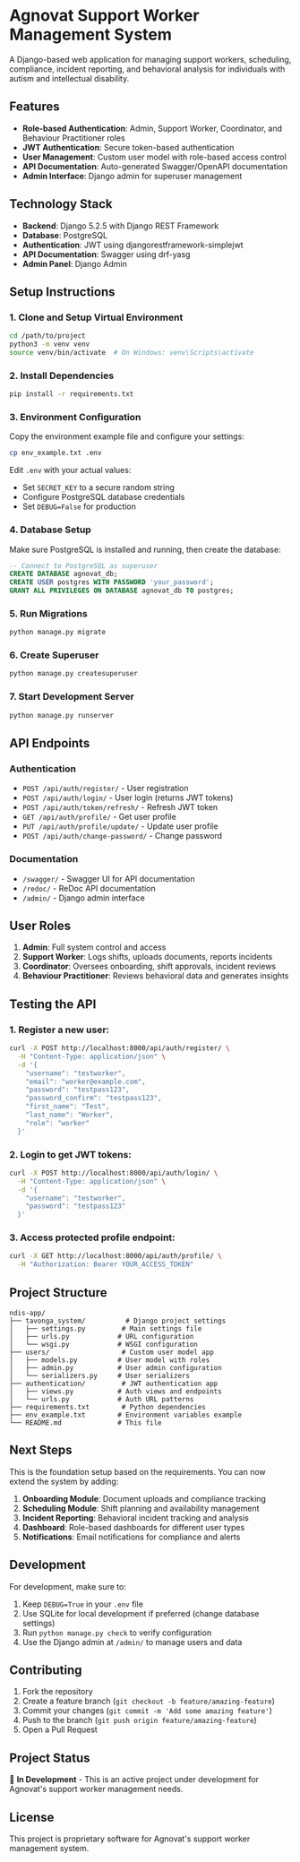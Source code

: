 # Agnovat Support Worker Management System

A Django-based web application for managing support workers, scheduling, compliance, incident reporting, and behavioral analysis for individuals with autism and intellectual disability.

## Features

- **Role-based Authentication**: Admin, Support Worker, Coordinator, and Behaviour Practitioner roles
- **JWT Authentication**: Secure token-based authentication
- **User Management**: Custom user model with role-based access control
- **API Documentation**: Auto-generated Swagger/OpenAPI documentation
- **Admin Interface**: Django admin for superuser management

## Technology Stack

- **Backend**: Django 5.2.5 with Django REST Framework
- **Database**: PostgreSQL
- **Authentication**: JWT using djangorestframework-simplejwt
- **API Documentation**: Swagger using drf-yasg
- **Admin Panel**: Django Admin

## Setup Instructions

### 1. Clone and Setup Virtual Environment

```bash
cd /path/to/project
python3 -m venv venv
source venv/bin/activate  # On Windows: venv\Scripts\activate
```

### 2. Install Dependencies

```bash
pip install -r requirements.txt
```

### 3. Environment Configuration

Copy the environment example file and configure your settings:

```bash
cp env_example.txt .env
```

Edit `.env` with your actual values:
- Set `SECRET_KEY` to a secure random string
- Configure PostgreSQL database credentials
- Set `DEBUG=False` for production

### 4. Database Setup

Make sure PostgreSQL is installed and running, then create the database:

```sql
-- Connect to PostgreSQL as superuser
CREATE DATABASE agnovat_db;
CREATE USER postgres WITH PASSWORD 'your_password';
GRANT ALL PRIVILEGES ON DATABASE agnovat_db TO postgres;
```

### 5. Run Migrations

```bash
python manage.py migrate
```

### 6. Create Superuser

```bash
python manage.py createsuperuser
```

### 7. Start Development Server

```bash
python manage.py runserver
```

## API Endpoints

### Authentication

- `POST /api/auth/register/` - User registration
- `POST /api/auth/login/` - User login (returns JWT tokens)
- `POST /api/auth/token/refresh/` - Refresh JWT token
- `GET /api/auth/profile/` - Get user profile
- `PUT /api/auth/profile/update/` - Update user profile
- `POST /api/auth/change-password/` - Change password

### Documentation

- `/swagger/` - Swagger UI for API documentation
- `/redoc/` - ReDoc API documentation
- `/admin/` - Django admin interface

## User Roles

1. **Admin**: Full system control and access
2. **Support Worker**: Logs shifts, uploads documents, reports incidents
3. **Coordinator**: Oversees onboarding, shift approvals, incident reviews
4. **Behaviour Practitioner**: Reviews behavioral data and generates insights

## Testing the API

### 1. Register a new user:

```bash
curl -X POST http://localhost:8000/api/auth/register/ \
  -H "Content-Type: application/json" \
  -d '{
    "username": "testworker",
    "email": "worker@example.com",
    "password": "testpass123",
    "password_confirm": "testpass123",
    "first_name": "Test",
    "last_name": "Worker",
    "role": "worker"
  }'
```

### 2. Login to get JWT tokens:

```bash
curl -X POST http://localhost:8000/api/auth/login/ \
  -H "Content-Type: application/json" \
  -d '{
    "username": "testworker",
    "password": "testpass123"
  }'
```

### 3. Access protected profile endpoint:

```bash
curl -X GET http://localhost:8000/api/auth/profile/ \
  -H "Authorization: Bearer YOUR_ACCESS_TOKEN"
```

## Project Structure

```
ndis-app/
├── tavonga_system/          # Django project settings
│   ├── settings.py         # Main settings file
│   ├── urls.py            # URL configuration
│   └── wsgi.py            # WSGI configuration
├── users/                  # Custom user model app
│   ├── models.py          # User model with roles
│   ├── admin.py           # User admin configuration
│   └── serializers.py     # User serializers
├── authentication/         # JWT authentication app
│   ├── views.py           # Auth views and endpoints
│   └── urls.py            # Auth URL patterns
├── requirements.txt        # Python dependencies
├── env_example.txt        # Environment variables example
└── README.md              # This file
```

## Next Steps

This is the foundation setup based on the requirements. You can now extend the system by adding:

1. **Onboarding Module**: Document uploads and compliance tracking
2. **Scheduling Module**: Shift planning and availability management
3. **Incident Reporting**: Behavioral incident tracking and analysis
4. **Dashboard**: Role-based dashboards for different user types
5. **Notifications**: Email notifications for compliance and alerts

## Development

For development, make sure to:

1. Keep `DEBUG=True` in your `.env` file
2. Use SQLite for local development if preferred (change database settings)
3. Run `python manage.py check` to verify configuration
4. Use the Django admin at `/admin/` to manage users and data

## Contributing

1. Fork the repository
2. Create a feature branch (`git checkout -b feature/amazing-feature`)
3. Commit your changes (`git commit -m 'Add some amazing feature'`)
4. Push to the branch (`git push origin feature/amazing-feature`)
5. Open a Pull Request

## Project Status

🚧 **In Development** - This is an active project under development for Agnovat's support worker management needs.

## License

This project is proprietary software for Agnovat's support worker management system.
